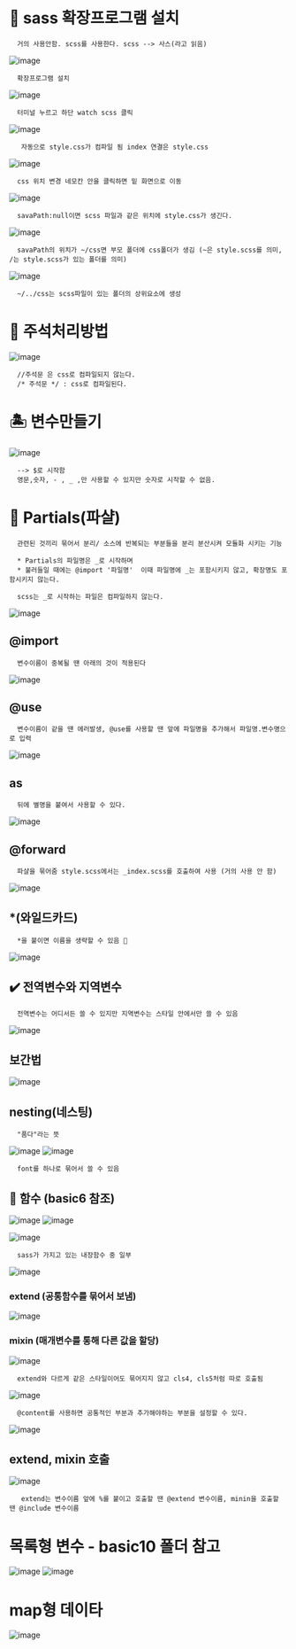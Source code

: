 # 🎀 sass 확장프로그램 설치
      거의 사용안함. scss를 사용한다. scss --> 사스(라고 읽음)
![image](https://github.com/hyejin192/sass/assets/129017064/0c9c7cb8-ce41-42e2-8031-3731c00571bc)

      확장프로그램 설치
![image](https://github.com/hyejin192/sass/assets/129017064/bed598ea-4ee1-4ec9-b247-fc33b665b5b8)

      터미널 누르고 하단 watch scss 클릭

![image](https://github.com/hyejin192/sass/assets/129017064/4f9a0520-04c4-45c1-a048-85091b029eb6)

       자동으로 style.css가 컴파일 됨 index 연결은 style.css

![image](https://github.com/hyejin192/sass/assets/129017064/2707ee28-6159-486f-a038-f293fd4946ca)

      css 위치 변경 네모칸 안을 클릭하면 밑 화면으로 이동

![image](https://github.com/hyejin192/sass/assets/129017064/b29a10f1-7a7a-4852-a220-aa295f64c96c)

      savaPath:null이면 scss 파일과 같은 위치에 style.css가 생긴다.

![image](https://github.com/hyejin192/sass/assets/129017064/68f83bc3-d03a-43fa-9a3e-6bd352dad30b)

      savaPath의 위치가 ~/css면 부모 폴더에 css폴더가 생김 (~은 style.scss를 의미, /는 style.scss가 있는 폴더를 의미)
      
![image](https://github.com/hyejin192/sass/assets/129017064/da04f562-ee4a-4ba9-80bc-266c4d71586b)

      ~/../css는 scss파일이 있는 폴더의 상위요소에 생성
      
#  🔎 주석처리방법
      
![image](https://github.com/hyejin192/sass/assets/129017064/0b02ff1e-9477-45c7-98ec-5c003696b0a8)

      //주석문 은 css로 컴파일되지 않는다.
      /* 주석문 */ : css로 컴파일된다.
      
# 🏝️ 변수만들기 

![image](https://github.com/hyejin192/sass/assets/129017064/c6f00b67-8629-44dc-8f70-5fbf0e583cd4)

      
      --> $로 시작함 
      영문,숫자, - , _ ,만 사용할 수 있지만 숫자로 시작할 수 없음.
      
# 💜 Partials(파샬)
      
      관련된 것끼리 묶어서 분리/ 소스에 반복되는 부분들을 분리 분산시켜 모듈화 시키는 기능
      
      * Partials의 파일명은 _로 시작하며
      * 불러들일 때에는 @import '파일명'  이때 파일명에 _는 포함시키지 않고, 확장명도 포함시키지 않는다.
      
      scss는 _로 시작하는 파일은 컴파일하지 않는다.
      
![image](https://github.com/hyejin192/sass/assets/129017064/a6307cc0-94b6-4c40-8db5-67fc890b6084)

## @import

      변수이름이 중복될 땐 아래의 것이 적용된다
![image](https://github.com/hyejin192/sass/assets/129017064/3824ee23-de64-4e00-aa4e-893c98096a99)


## @use 

      변수이름이 같을 땐 에러발생, @use를 사용할 땐 앞에 파일명을 추가해서 파일명.변수명으로 입력
![image](https://github.com/hyejin192/sass/assets/129017064/2fd8e86d-a7c5-45b4-a5b0-6fd1cabfe6a6)

## as 
      
      뒤에 별명을 붙여서 사용할 수 있다.
![image](https://github.com/hyejin192/sass/assets/129017064/73afc17f-64e3-4f28-a4d5-1936d523c8e1)

## @forward

      파샬을 묶어줌 style.scss에서는 _index.scss를 호출하여 사용 (거의 사용 안 함)
![image](https://github.com/hyejin192/sass/assets/129017064/1dc4d20d-9b4e-48d0-bf9e-527b361700f1)

## *(와일드카드)

      *을 붙이면 이름을 생략할 수 있음 🌟
![image](https://github.com/hyejin192/sass/assets/129017064/db694a50-89df-453a-9872-e3cd513848de)

##  ✔️ 전역변수와 지역변수
      
      전역변수는 어디서든 쓸 수 있지만 지역변수는 스타일 안에서만 쓸 수 있음
![image](https://github.com/hyejin192/sass/assets/129017064/7510ed27-a713-4d7f-a275-7a034c889777)

## 보간법 

![image](https://github.com/hyejin192/sass/assets/129017064/1b91249a-848a-4769-be8b-240e4f194f48)

## nesting(네스팅)

      "품다"라는 뜻
![image](https://github.com/hyejin192/sass/assets/129017064/f0d618b9-9029-4ec0-b759-1557683d9f18)
![image](https://github.com/hyejin192/sass/assets/129017064/d0270be5-8488-44a7-9bda-3bc4b633fdba)

      font를 하나로 묶어서 쓸 수 있음 
      
## 🤯 함수 (basic6 참조)
![image](https://github.com/hyejin192/sass/assets/129017064/701ca4fb-869a-419b-9cc2-e4ead32212a2)
![image](https://github.com/hyejin192/sass/assets/129017064/775ea52c-8fa2-44ec-a966-9acfa9f6e8a3)

![image](https://github.com/hyejin192/sass/assets/129017064/93c23618-b840-422d-b01d-105c55ca29e4)

      sass가 가지고 있는 내장함수 중 일부

![image](https://github.com/hyejin192/sass/assets/129017064/a2c841c7-cdb4-4019-a8af-0d7bdc8ae154)

### extend (공통함수를 묶어서 보냄)
![image](https://github.com/hyejin192/sass/assets/129017064/04310e10-a286-4383-bc58-e6536477d920)

     
### mixin (매개변수를 통해 다른 값을 할당)
![image](https://github.com/hyejin192/sass/assets/129017064/f9044134-7770-4e3e-b11e-3eab04ca5f64)

      extend와 다르게 같은 스타일이어도 묶어지지 않고 cls4, cls5처럼 따로 호출됨
      
 ![image](https://github.com/hyejin192/sass/assets/129017064/6f4b0424-c6b9-419a-9b74-a14215d5322f)

      @content를 사용하면 공통적인 부분과 추가해야하는 부분을 설정할 수 있다.
      
 ![image](https://github.com/hyejin192/sass/assets/129017064/bd08a1c2-f4b6-4f11-a570-3c6c7cf9035f)
 
 ## extend, mixin 호출
![image](https://github.com/hyejin192/sass/assets/129017064/a131c562-a7ab-4a4a-a9c4-a23f53f34fc9)

       extend는 변수이름 앞에 %를 붙이고 호출할 땐 @extend 변수이름, minin을 호출할 땐 @include 변수이름
       
# 목록형 변수 - basic10 폴더 참고
![image](https://github.com/hyejin192/sass/assets/129017064/1be19f52-4e6b-444b-a55f-cfe1791b840a)
![image](https://github.com/hyejin192/sass/assets/129017064/83683da5-47ac-422a-9a85-64785c379252)

# map형 데이타
![image](https://github.com/hyejin192/sass/assets/129017064/d5196437-9a5d-413b-b540-958a1c3d0e01)


      















      
      
 
   
